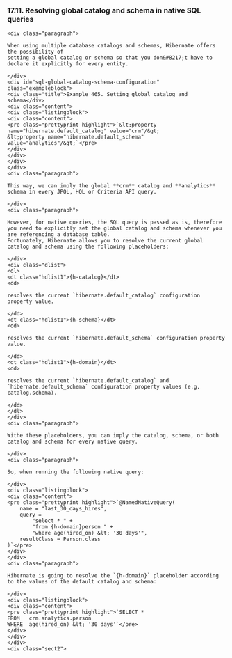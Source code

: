 ### 17.11. Resolving global catalog and schema in native SQL queries

    <div class="paragraph">

    When using multiple database catalogs and schemas, Hibernate offers the possibility of
    setting a global catalog or schema so that you don&#8217;t have to declare it explicitly for every entity.

    </div>
    <div id="sql-global-catalog-schema-configuration" class="exampleblock">
    <div class="title">Example 465. Setting global catalog and schema</div>
    <div class="content">
    <div class="listingblock">
    <div class="content">
    <pre class="prettyprint highlight">`&lt;property name="hibernate.default_catalog" value="crm"/&gt;
    &lt;property name="hibernate.default_schema" value="analytics"/&gt;`</pre>
    </div>
    </div>
    </div>
    </div>
    <div class="paragraph">

    This way, we can imply the global **crm** catalog and **analytics** schema in every JPQL, HQL or Criteria API query.

    </div>
    <div class="paragraph">

    However, for native queries, the SQL query is passed as is, therefore you need to explicitly set the global catalog and schema whenever you are referencing a database table.
    Fortunately, Hibernate allows you to resolve the current global catalog and schema using the following placeholders:

    </div>
    <div class="dlist">
    <dl>
    <dt class="hdlist1">{h-catalog}</dt>
    <dd>

    resolves the current `hibernate.default_catalog` configuration property value.

    </dd>
    <dt class="hdlist1">{h-schema}</dt>
    <dd>

    resolves the current `hibernate.default_schema` configuration property value.

    </dd>
    <dt class="hdlist1">{h-domain}</dt>
    <dd>

    resolves the current `hibernate.default_catalog` and `hibernate.default_schema` configuration property values (e.g. catalog.schema).

    </dd>
    </dl>
    </div>
    <div class="paragraph">

    Withe these placeholders, you can imply the catalog, schema, or both catalog and schema for every native query.

    </div>
    <div class="paragraph">

    So, when running the following native query:

    </div>
    <div class="listingblock">
    <div class="content">
    <pre class="prettyprint highlight">`@NamedNativeQuery(
        name = "last_30_days_hires",
        query =
            "select * " +
            "from {h-domain}person " +
            "where age(hired_on) &lt; '30 days'",
        resultClass = Person.class
    )`</pre>
    </div>
    </div>
    <div class="paragraph">

    Hibernate is going to resolve the `{h-domain}` placeholder according to the values of the default catalog and schema:

    </div>
    <div class="listingblock">
    <div class="content">
    <pre class="prettyprint highlight">`SELECT *
    FROM   crm.analytics.person
    WHERE  age(hired_on) &lt; '30 days'`</pre>
    </div>
    </div>
    </div>
    <div class="sect2">